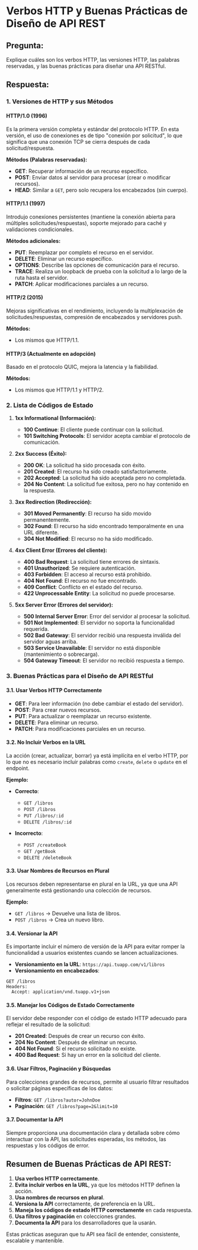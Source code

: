 
# Verbos HTTP y Buenas Prácticas de Diseño de API REST

## Pregunta:
Explique cuáles son los verbos HTTP, las versiones HTTP, las palabras reservadas, y las buenas prácticas para diseñar una API RESTful.

## Respuesta:

### 1. Versiones de HTTP y sus Métodos

#### **HTTP/1.0** (1996)
Es la primera versión completa y estándar del protocolo HTTP. En esta versión, el uso de conexiones es de tipo "conexión por solicitud", lo que significa que una conexión TCP se cierra después de cada solicitud/respuesta.

**Métodos (Palabras reservadas):**
- **GET**: Recuperar información de un recurso específico.
- **POST**: Enviar datos al servidor para procesar (crear o modificar recursos).
- **HEAD**: Similar a `GET`, pero solo recupera los encabezados (sin cuerpo).

#### **HTTP/1.1** (1997)
Introdujo conexiones persistentes (mantiene la conexión abierta para múltiples solicitudes/respuestas), soporte mejorado para caché y validaciones condicionales.

**Métodos adicionales:**
- **PUT**: Reemplazar por completo el recurso en el servidor.
- **DELETE**: Eliminar un recurso específico.
- **OPTIONS**: Describe las opciones de comunicación para el recurso.
- **TRACE**: Realiza un loopback de prueba con la solicitud a lo largo de la ruta hasta el servidor.
- **PATCH**: Aplicar modificaciones parciales a un recurso.

#### **HTTP/2** (2015)
Mejoras significativas en el rendimiento, incluyendo la multiplexación de solicitudes/respuestas, compresión de encabezados y servidores push.

**Métodos:**
- Los mismos que HTTP/1.1.

#### **HTTP/3** (Actualmente en adopción)
Basado en el protocolo QUIC, mejora la latencia y la fiabilidad.

**Métodos:**
- Los mismos que HTTP/1.1 y HTTP/2.

### 2. Lista de Códigos de Estado

1. **1xx Informational (Información):**
   - **100 Continue**: El cliente puede continuar con la solicitud.
   - **101 Switching Protocols**: El servidor acepta cambiar el protocolo de comunicación.

2. **2xx Success (Éxito):**
   - **200 OK**: La solicitud ha sido procesada con éxito.
   - **201 Created**: El recurso ha sido creado satisfactoriamente.
   - **202 Accepted**: La solicitud ha sido aceptada pero no completada.
   - **204 No Content**: La solicitud fue exitosa, pero no hay contenido en la respuesta.

3. **3xx Redirection (Redirección):**
   - **301 Moved Permanently**: El recurso ha sido movido permanentemente.
   - **302 Found**: El recurso ha sido encontrado temporalmente en una URL diferente.
   - **304 Not Modified**: El recurso no ha sido modificado.

4. **4xx Client Error (Errores del cliente):**
   - **400 Bad Request**: La solicitud tiene errores de sintaxis.
   - **401 Unauthorized**: Se requiere autenticación.
   - **403 Forbidden**: El acceso al recurso está prohibido.
   - **404 Not Found**: El recurso no fue encontrado.
   - **409 Conflict**: Conflicto en el estado del recurso.
   - **422 Unprocessable Entity**: La solicitud no puede procesarse.

5. **5xx Server Error (Errores del servidor):**
   - **500 Internal Server Error**: Error del servidor al procesar la solicitud.
   - **501 Not Implemented**: El servidor no soporta la funcionalidad requerida.
   - **502 Bad Gateway**: El servidor recibió una respuesta inválida del servidor aguas arriba.
   - **503 Service Unavailable**: El servidor no está disponible (mantenimiento o sobrecarga).
   - **504 Gateway Timeout**: El servidor no recibió respuesta a tiempo.

### 3. Buenas Prácticas para el Diseño de API RESTful

#### 3.1. Usar Verbos HTTP Correctamente
- **GET**: Para leer información (no debe cambiar el estado del servidor).
- **POST**: Para crear nuevos recursos.
- **PUT**: Para actualizar o reemplazar un recurso existente.
- **DELETE**: Para eliminar un recurso.
- **PATCH**: Para modificaciones parciales en un recurso.

#### 3.2. No Incluir Verbos en la URL
La acción (crear, actualizar, borrar) ya está implícita en el verbo HTTP, por lo que no es necesario incluir palabras como `create`, `delete` o `update` en el endpoint.

**Ejemplo:**
- **Correcto**:
  - `GET /libros`
  - `POST /libros`
  - `PUT /libros/:id`
  - `DELETE /libros/:id`
  
- **Incorrecto**:
  - `POST /createBook`
  - `GET /getBook`
  - `DELETE /deleteBook`

#### 3.3. Usar Nombres de Recursos en Plural
Los recursos deben representarse en plural en la URL, ya que una API generalmente está gestionando una colección de recursos.

**Ejemplo:**
- `GET /libros` → Devuelve una lista de libros.
- `POST /libros` → Crea un nuevo libro.
  
#### 3.4. Versionar la API
Es importante incluir el número de versión de la API para evitar romper la funcionalidad a usuarios existentes cuando se lancen actualizaciones.

- **Versionamiento en la URL**: `https://api.tuapp.com/v1/libros`
- **Versionamiento en encabezados**: 
```plaintext
GET /libros
Headers: 
  Accept: application/vnd.tuapp.v1+json
```

#### 3.5. Manejar los Códigos de Estado Correctamente
El servidor debe responder con el código de estado HTTP adecuado para reflejar el resultado de la solicitud:

- **201 Created**: Después de crear un recurso con éxito.
- **204 No Content**: Después de eliminar un recurso.
- **404 Not Found**: Si el recurso solicitado no existe.
- **400 Bad Request**: Si hay un error en la solicitud del cliente.

#### 3.6. Usar Filtros, Paginación y Búsquedas
Para colecciones grandes de recursos, permite al usuario filtrar resultados o solicitar páginas específicas de los datos:

- **Filtros**: `GET /libros?autor=JohnDoe`
- **Paginación**: `GET /libros?page=2&limit=10`

#### 3.7. Documentar la API
Siempre proporciona una documentación clara y detallada sobre cómo interactuar con la API, las solicitudes esperadas, los métodos, las respuestas y los códigos de error.

## Resumen de Buenas Prácticas de API REST:
1. **Usa verbos HTTP correctamente**.
2. **Evita incluir verbos en la URL**, ya que los métodos HTTP definen la acción.
3. **Usa nombres de recursos en plural**.
4. **Versiona la API** correctamente, de preferencia en la URL.
5. **Maneja los códigos de estado HTTP correctamente** en cada respuesta.
6. **Usa filtros y paginación** en colecciones grandes.
7. **Documenta la API** para los desarrolladores que la usarán.

Estas prácticas aseguran que tu API sea fácil de entender, consistente, escalable y mantenible.
